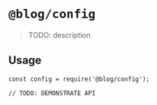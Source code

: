 # `@blog/config`

> TODO: description

## Usage

```
const config = require('@blog/config');

// TODO: DEMONSTRATE API
```
